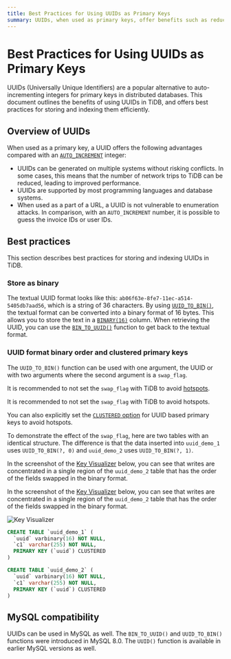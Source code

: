 ```yaml
---
title: Best Practices for Using UUIDs as Primary Keys
summary: UUIDs, when used as primary keys, offer benefits such as reduced network trips, support in most programming languages and databases, and protection against enumeration attacks. Storing UUIDs as binary in a `BINARY(16)` column is recommended. It's also advised to avoid setting the `swap_flag` with TiDB to prevent hotspots. MySQL compatibility is available for UUIDs.
---
```


# Best Practices for Using UUIDs as Primary Keys

UUIDs (Universally Unique Identifiers) are a popular alternative to auto-incrementing integers for primary keys in distributed databases. This document outlines the benefits of using UUIDs in TiDB, and offers best practices for storing and indexing them efficiently.

## Overview of UUIDs

When used as a primary key, a UUID offers the following advantages compared with an [`AUTO_INCREMENT`](/auto-increment.md) integer:

- UUIDs can be generated on multiple systems without risking conflicts. In some cases, this means that the number of network trips to TiDB can be reduced, leading to improved performance.
- UUIDs are supported by most programming languages and database systems.
- When used as a part of a URL, a UUID is not vulnerable to enumeration attacks. In comparison, with an `AUTO_INCREMENT` number, it is possible to guess the invoice IDs or user IDs.

## Best practices

This section describes best practices for storing and indexing UUIDs in TiDB.

### Store as binary

The textual UUID format looks like this: `ab06f63e-8fe7-11ec-a514-5405db7aad56`, which is a string of 36 characters. By using [`UUID_TO_BIN()`](/functions-and-operators/miscellaneous-functions.md#uuid_to_bin), the textual format can be converted into a binary format of 16 bytes. This allows you to store the text in a [`BINARY(16)`](/data-type-string.md#binary-type) column. When retrieving the UUID, you can use the [`BIN_TO_UUID()`](/functions-and-operators/miscellaneous-functions.md#bin_to_uuid) function to get back to the textual format.

### UUID format binary order and clustered primary keys

The `UUID_TO_BIN()` function can be used with one argument, the UUID or with two arguments where the second argument is a `swap_flag`.

<CustomContent platform="tidb">

It is recommended to not set the `swap_flag` with TiDB to avoid [hotspots](/best-practices/high-concurrency-best-practices.md).

</CustomContent>

<CustomContent platform="tidb-cloud">

It is recommended to not set the `swap_flag` with TiDB to avoid hotspots.

</CustomContent>

You can also explicitly set the [`CLUSTERED` option](/clustered-indexes.md) for UUID based primary keys to avoid hotspots.

To demonstrate the effect of the `swap_flag`, here are two tables with an identical structure. The difference is that the data inserted into `uuid_demo_1` uses `UUID_TO_BIN(?, 0)` and `uuid_demo_2` uses `UUID_TO_BIN(?, 1)`.

<CustomContent platform="tidb">

In the screenshot of the [Key Visualizer](/dashboard/dashboard-key-visualizer.md) below, you can see that writes are concentrated in a single region of the `uuid_demo_2` table that has the order of the fields swapped in the binary format.

</CustomContent>

<CustomContent platform="tidb-cloud">

In the screenshot of the [Key Visualizer](/tidb-cloud/tune-performance.md#key-visualizer) below, you can see that writes are concentrated in a single region of the `uuid_demo_2` table that has the order of the fields swapped in the binary format.

</CustomContent>

![Key Visualizer](https://docs-download.pingcap.com/media/images/docs/best-practices/uuid_keyviz.png)

```sql
CREATE TABLE `uuid_demo_1` (
  `uuid` varbinary(16) NOT NULL,
  `c1` varchar(255) NOT NULL,
  PRIMARY KEY (`uuid`) CLUSTERED
)
```

```sql
CREATE TABLE `uuid_demo_2` (
  `uuid` varbinary(16) NOT NULL,
  `c1` varchar(255) NOT NULL,
  PRIMARY KEY (`uuid`) CLUSTERED
)
```

## MySQL compatibility

UUIDs can be used in MySQL as well. The `BIN_TO_UUID()` and `UUID_TO_BIN()` functions were introduced in MySQL 8.0. The `UUID()` function is available in earlier MySQL versions as well.
